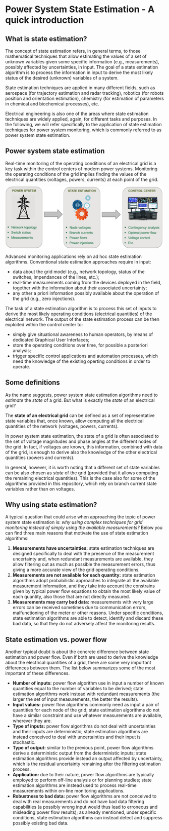 # Power System State Estimation - A quick introduction

## What is state estimation?
The concept of state estimation refers, in general terms, to those mathematical techniques that allow estimating the values of a set of unknown variables given some specific information (e.g., measurements), possibly affected by uncertainties, in input. 
The goal of a state estimation algorithm is to process the information in input to derive the most likely status of the desired (unknown) variables of a system. 

State estimation techniques are applied in many different fields, such as aerospace (for trajectory estimation and radar tracking), robotics (for robots position and orientation estimation), chemistry (for estimation of parameters in chemical and biochemical processes), etc.

Electrical engineering is also one of the areas where state estimation techniques are widely applied, again, for different tasks and purposes. In the following, we will refer specifically to the application of state estimation techniques for power system monitoring, which is commonly referred to as power system state estimation. 

## Power system state estimation
Real-time monitoring of the operating conditions of an electrical grid is a key task within the control centers of modern power systems. 
Monitoring the operating conditions of the grid implies finding the values of the electrical quantities (voltages, powers, currents) at each point of the grid. 


![Monitoring chain in control centers](/Docs/Fig/GridMonitoring.png "Monitoring chain in control centers")

Advanced monitoring applications rely on ad hoc state estimation algorithms.
Conventional state estimation approaches require in input:
- data about the grid model (e.g., network topology, status of the switches, impendances of the lines, etc.);
- real-time measurements coming from the devices deployed in the field, together with the information about their associated uncertainty;
- any other a priori information possibly available about the operation of the grid (e.g., zero injections).

The task of a state estimation algorithm is to process this set of inputs to derive the most likely operating conditions (electrical quantities) of the electrical network.
The output of the state estimation process can be then exploited within the control center to:
- simply give situational awareness to human operators, by means of dedicated Graphical User Interfaces;
- store the operating conditions over time, for possible a posteriori analysis;
- trigger specific control applications and automation processes, which need the knowledge of the existing operting conditions in order to operate.

## Some definitions

As the name suggests, power system state estimation algorithms need to *estimate* the *state* of a grid. 
But what is exactly the *state* of an electrical grid?

The **state of an electrical grid** can be defined as a set of representative state variables that, once known, allow computing all the electrical quantities of the network (voltages, powers, currents). 

In power system state estimation, the state of a grid is often associated to the set of voltage magnitudes and phase angles at the different nodes of the grid. In fact, if voltages are known, this information, combined with data of the grid, is enough to derive also the knowledge of the other electrical quantities (powers and currents). 

In general, however, it is worth noting that a different set of state variables can be also chosen as *state* of the grid (provided that it allows computing the remaining electrical quantities). This is the case also for some of the algorithms provided in this repository, which rely on branch current state variables rather than on voltages. 

## Why using state estimation?

A typical question that could arise when approaching the topic of power system state estimation is: *why using complex techniques for grid monitoring instead of simply using the available measurements?*
Below you can find three main reasons that motivate the use of state estimation algorithms:

1. **Measurements have uncertainties:** state estimation techniques are designed specifically to deal with the presence of the measurement uncertainty and, when redundant measurements are available, they allow filtering out as much as possible the measurement errors, thus giving a more accurate view of the grid operating conditions. 
2. **Measurements are not available for each quantity:** state estimation algorithms adopt probabilistic approaches to integrate all the available measurement information, and they take into account the constrains given by typical power flow equations to obtain the most likely value of each quantity, also those that are not directly measured. 
3. **Measurements may carry bad data:** measurements with very large errors can be received sometimes due to communication errors, malfunctioning of the meter or other reasons. Under specific conditions, state estimation algorithms are able to detect, identify and discard these bad data, so that they do not adversely affect the monitoring results.

## State estimation vs. power flow
Another typical doubt is about the concrete difference between state estimation and power flow. 
Even if both are used to derive the knowledge about the electrical quantities of a grid, there are some very important differences between them. 
The list below summarizes some of the most important of these differences.

- **Number of inputs:** power flow algorithm use in input a number of known quantities equal to the number of variables to be derived; state estimation algorithms work instead with redundant measurements (the larger the set of input measurements, the better the results).
- **Input values:** power flow algorithms commonly need as input a pair of quantities for each node of the grid; state estimation algorithms do not have a similar constraint and use whatever measurements are available, wherever they are. 
- **Type of inputs:** power flow algorithms do not deal with uncertainties and their inputs are deterministic; state estimation algorithms are instead conceived to deal with uncertainties and their input is stochastic.
- **Type of output:** similar to the previous point, power flow algorithms derive a deterministic output from the deterministic inputs; state estimation algorithms provide instead an output affected by uncertainty, which is the residual uncertainty remaining after the filtering estimation process. 
- **Application:** due to their nature, power flow algorithms are typically employed to perform off-line analysis or for planning studies; state estimation algorithms are instead used to process real-time measurements within on-line monitoring applications. 
- **Robustness to bad data:** power flow algorithms are not conceived to deal with real measurements and do not have bad data filtering capabilities (a possibly wrong input would thus lead to erroneous and misleading power flow results); as already mentioned, under specific conditions, state estimation algorithms can instead detect and suppress possibly existing bad data.